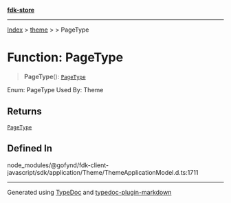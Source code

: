 [**fdk-store**](../../../README.md)
***

[Index](../../../API.md) > [theme](../../README.md) > [<internal>](../README.md) > PageType

# Function: PageType

> **PageType**(): [`PageType`](../type-aliases/type-alias.PageType.md)

Enum: PageType Used By: Theme

## Returns

[`PageType`](../type-aliases/type-alias.PageType.md)

## Defined In

node\_modules/@gofynd/fdk-client-javascript/sdk/application/Theme/ThemeApplicationModel.d.ts:1711

***
Generated using [TypeDoc](https://typedoc.org/) and [typedoc-plugin-markdown](https://www.npmjs.com/package/typedoc-plugin-markdown)
